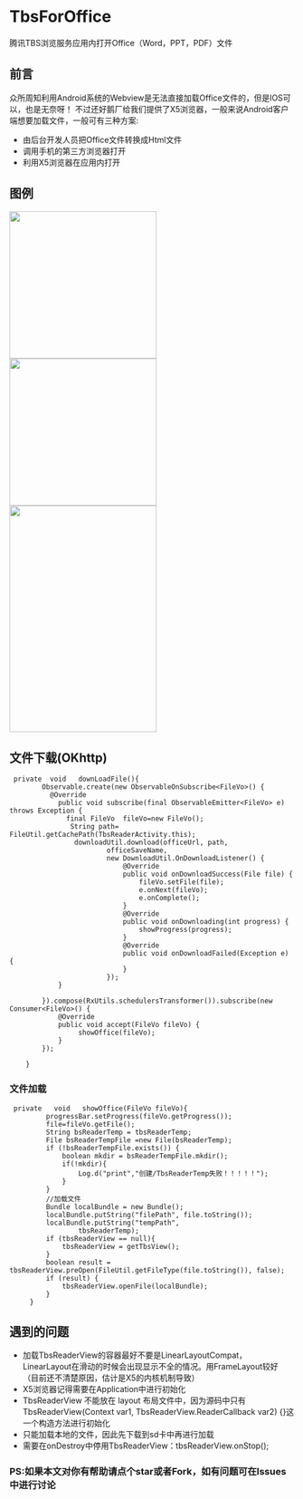 # TbsForOffice
腾讯TBS浏览服务应用内打开Office（Word，PPT，PDF）文件

## 前言

众所周知利用Android系统的Webview是无法直接加载Office文件的，但是IOS可以，也是无奈呀！ 
不过还好鹅厂给我们提供了X5浏览器，一般来说Android客户端想要加载文件，一般可有三种方案:
    
* 由后台开发人员把Office文件转换成Html文件
* 调用手机的第三方浏览器打开
* 利用X5浏览器在应用内打开

## 图例
<image src="https://github.com/sky8650/TbsForOffice/blob/master/app/img/device-2019-01-25-141307.png" width="260px"/>   <image src="https://github.com/sky8650/TbsForOffice/blob/master/app/img/device-2019-01-25-141409.png" width="260px"/>    <image 
src="https://github.com/sky8650/TbsForOffice/blob/master/app/img/GIF.gif"  height="400px" width="260px"/>

## 文件下载(OKhttp)
```
 private  void   downLoadFile(){
        Observable.create(new ObservableOnSubscribe<FileVo>() {
          @Override
            public void subscribe(final ObservableEmitter<FileVo> e) throws Exception {
              final FileVo  fileVo=new FileVo();
               String path= FileUtil.getCachePath(TbsReaderActivity.this);
                downloadUtil.download(officeUrl, path,
                        officeSaveName,
                        new DownloadUtil.OnDownloadListener() {
                            @Override
                            public void onDownloadSuccess(File file) {
                                fileVo.setFile(file);
                                e.onNext(fileVo);
                                e.onComplete();
                            }
                            @Override
                            public void onDownloading(int progress) {
                                showProgress(progress);
                            }
                            @Override
                            public void onDownloadFailed(Exception e) {
                            }
                        });
            }

        }).compose(RxUtils.schedulersTransformer()).subscribe(new Consumer<FileVo>() {
            @Override
            public void accept(FileVo fileVo) {
                 showOffice(fileVo);
            }
        });

    }
```

### 文件加载
```
 private   void   showOffice(FileVo fileVo){
         progressBar.setProgress(fileVo.getProgress());
         file=fileVo.getFile();
         String bsReaderTemp = tbsReaderTemp;
         File bsReaderTempFile =new File(bsReaderTemp);
         if (!bsReaderTempFile.exists()) {
             boolean mkdir = bsReaderTempFile.mkdir();
             if(!mkdir){
                 Log.d("print","创建/TbsReaderTemp失败！！！！！");
             }
         }
         //加载文件
         Bundle localBundle = new Bundle();
         localBundle.putString("filePath", file.toString());
         localBundle.putString("tempPath",
                 tbsReaderTemp);
         if (tbsReaderView == null){
             tbsReaderView = getTbsView();
         }
         boolean result = tbsReaderView.preOpen(FileUtil.getFileType(file.toString()), false);
         if (result) {
             tbsReaderView.openFile(localBundle);
         }
     }

```



## 遇到的问题
   * 加载TbsReaderView的容器最好不要是LinearLayoutCompat，LinearLayout在滑动的时候会出现显示不全的情况。用FrameLayout较好
     （目前还不清楚原因，估计是X5的内核机制导致）
   * X5浏览器记得需要在Application中进行初始化
   * TbsReaderView 不能放在 layout 布局文件中，因为源码中只有TbsReaderView(Context var1, TbsReaderView.ReaderCallback var2) {}这一个构造方法进行初始化
   * 只能加载本地的文件，因此先下载到sd卡中再进行加载
   * 需要在onDestroy中停用TbsReaderView：tbsReaderView.onStop();
   
   ### PS:如果本文对你有帮助请点个star或者Fork，如有问题可在Issues中进行讨论
    
    
